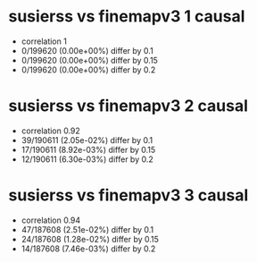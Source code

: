 # susierss vs finemapv3  1 causal

- correlation 1
- 0/199620 (0.00e+00%) differ by 0.1
- 0/199620 (0.00e+00%) differ by 0.15
- 0/199620 (0.00e+00%) differ by 0.2


# susierss vs finemapv3  2 causal

- correlation 0.92
- 39/190611 (2.05e-02%) differ by 0.1
- 17/190611 (8.92e-03%) differ by 0.15
- 12/190611 (6.30e-03%) differ by 0.2


# susierss vs finemapv3  3 causal

- correlation 0.94
- 47/187608 (2.51e-02%) differ by 0.1
- 24/187608 (1.28e-02%) differ by 0.15
- 14/187608 (7.46e-03%) differ by 0.2


